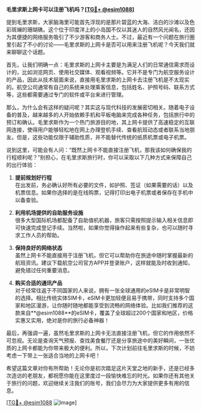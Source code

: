 **毛里求斯上网卡可以注册飞机吗？[[TG💪+ @esim1088](https://t.me/s/esim1088)]**

提到毛里求斯，大家脑海里可能首先浮现的是那片碧蓝的大海、洁白的沙滩以及色彩斑斓的珊瑚礁。这个位于印度洋上的小岛国不仅以其迷人的自然风光闻名，还因为其便捷的网络服务吸引了不少游客和商务人士。不过，最近有一个问题在旅行圈里引起了不小的讨论——毛里求斯的上网卡是否可以用来注册飞机呢？今天我们就来聊聊这个话题。

首先，让我们明确一点：毛里求斯的上网卡主要是为满足人们的日常通信需求而设计的，比如浏览网页、使用社交媒体、观看视频等。它并不是专门为航空服务设计的产品，因此从技术层面来说，直接用毛里求斯的上网卡去注册飞机是不太现实的。航空公司通常有自己的系统来处理乘客信息，包括姓名、护照号码、联系方式等，这些都需要通过专门的软件或平台来进行管理。

那么，为什么会有这样的疑问呢？其实这与现代科技的发展密切相关。随着电子设备的普及，越来越多的人开始依赖手机和平板电脑来完成各种任务，包括旅行中的预订和确认。毛里求斯作为一个热门旅游目的地，其上网卡提供了高速稳定的互联网连接，使得用户能够轻松地在网上办理登机手续、查看航班动态或者联系当地朋友。但是，这些功能仅限于辅助性质，并不能替代传统的纸质机票或电子机票。

说到这里，可能会有人问：“既然上网卡不能直接注册飞机，那我该如何确保我的行程顺利呢？”别担心，在毛里求斯旅行时，你可以采取以下几种方式来保障自己的出行体验：

1. **提前规划好行程**  
   在出发前，务必确认好所有必要的文件，如护照、签证（如果需要的话）以及机票信息。如果你选择的是在线购票，记得打印出电子机票或者保存在手机中以备查验。

2. **利用机场提供的自助服务设施**  
   很多大型国际机场都配备了自助值机机器，旅客只需按照提示输入相关信息即可快速完成登记手续。当然啦，如果你觉得操作起来有些复杂，也可以随时寻求工作人员的帮助。

3. **保持良好的网络状态**  
   虽然上网卡不能直接用于注册飞机，但它可以帮助你在旅途中随时掌握最新的航班资讯。建议下载航空公司官方APP并登录账户，这样就能及时收到通知，避免错过任何重要消息。

4. **购买合适的通讯产品**  
   对于经常往返于不同国家的人来说，拥有一张全球通用的eSIM卡是非常明智的选择。相比传统实体SIM卡，eSIM卡更加轻便且易于携带，同时支持多个国家和地区漫游，让你随时随地都能享受到流畅的网络体验。比如我们推荐的这款来自**@esim1088**的eSIM卡，覆盖了全球超过200个国家和地区，价格实惠又实用，绝对是你的旅行必备神器！

最后，再强调一遍，虽然毛里求斯的上网卡无法直接注册飞机，但它的作用依然不可忽视。无论是查询天气预报、查找美食餐厅还是分享旅途中的美好瞬间，一张优质的上网卡都能为你带来极大的便利。所以，下次计划前往毛里求斯的时候，不妨考虑一下带上一张适合当地的上网卡吧！

希望这篇文章对你有所帮助！无论你是初次踏足这片天堂之地的新手，还是已经多次造访的老朋友，都祝愿你能在这里度过一段愉快难忘的时光。如果你还有其他关于旅行的问题，欢迎继续关注我们的账号，我们会尽力为大家提供更多有用的信息。

[[TG💪+ @esim1088](https://t.me/s/esim1088) ![Image](https://i.postimg.cc/4NQfJmqS/Snipaste-2025-05-13-00-14-12.png)]